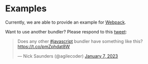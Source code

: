 # Examples

Currently, we are able to provide an example for [Webpack](./webpack-react).

Want to use another bundler? Please respond to this [tweet](https://twitter.com/agilecoder/status/1611850705614278657):

> Does any other [#javascript](https://twitter.com/hashtag/javascript?src=hash&amp;ref_src=twsrc%5Etfw) bundler have something like this? https://t.co/pmZphdat8W
>
> &mdash; Nick Saunders (@agilecoder) [January 7, 2023](https://twitter.com/agilecoder/status/1611850705614278657?ref_src=twsrc%5Etfw)

